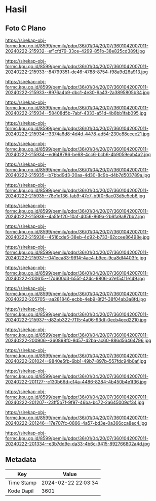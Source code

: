 # Hasil

## Foto C Plano

https://sirekap-obj-formc.kpu.go.id/8599/pemilu/pdpr/36/01/04/20/07/3601042007011-20240222-215932--ef1cfd79-33ce-4299-851b-38e825cd389f.jpg

https://sirekap-obj-formc.kpu.go.id/8599/pemilu/pdpr/36/01/04/20/07/3601042007011-20240222-215933--84799351-de46-4788-8754-f98a9d26a913.jpg

https://sirekap-obj-formc.kpu.go.id/8599/pemilu/pdpr/36/01/04/20/07/3601042007011-20240222-215933--8976a4b9-dbc1-4e30-9a43-2a3895805b34.jpg

https://sirekap-obj-formc.kpu.go.id/8599/pemilu/pdpr/36/01/04/20/07/3601042007011-20240222-215934--58408d5b-7abf-4333-a51d-4b8bb1fab095.jpg

https://sirekap-obj-formc.kpu.go.id/8599/pemilu/pdpr/36/01/04/20/07/3601042007011-20240222-215934--3374a6d8-4d4d-4478-ad54-230e88ccee21.jpg

https://sirekap-obj-formc.kpu.go.id/8599/pemilu/pdpr/36/01/04/20/07/3601042007011-20240222-215934--ed648786-be68-4cc6-bcb6-4b9059eab4a2.jpg

https://sirekap-obj-formc.kpu.go.id/8599/pemilu/pdpr/36/01/04/20/07/3601042007011-20240222-215935--b7bbd9d3-20aa-4d30-8c9b-d4b7d503789a.jpg

https://sirekap-obj-formc.kpu.go.id/8599/pemilu/pdpr/36/01/04/20/07/3601042007011-20240222-215935--78e1d136-fab9-47c7-b9f0-6ac03d5e5eb6.jpg

https://sirekap-obj-formc.kpu.go.id/8599/pemilu/pdpr/36/01/04/20/07/3601042007011-20240222-215936--4a5fef20-10af-4056-969a-2b6fa9a87bb2.jpg

https://sirekap-obj-formc.kpu.go.id/8599/pemilu/pdpr/36/01/04/20/07/3601042007011-20240222-215936--4516cde5-38eb-4d92-b733-62ccee86498e.jpg

https://sirekap-obj-formc.kpu.go.id/8599/pemilu/pdpr/36/01/04/20/07/3601042007011-20240222-215937--041eca83-9914-4ac4-b9ec-9ca8df4403fc.jpg

https://sirekap-obj-formc.kpu.go.id/8599/pemilu/pdpr/36/01/04/20/07/3601042007011-20240222-200615--17d600d3-b55f-424c-9806-a2e15411e149.jpg

https://sirekap-obj-formc.kpu.go.id/8599/pemilu/pdpr/36/01/04/20/07/3601042007011-20240222-205705--aa281846-ecbb-4eb9-8f2f-38f04ab3a8fd.jpg

https://sirekap-obj-formc.kpu.go.id/8599/pemilu/pdpr/36/01/04/20/07/3601042007011-20240222-215937--d82bb322-7115-4a06-93df-0ecb4ecd2210.jpg

https://sirekap-obj-formc.kpu.go.id/8599/pemilu/pdpr/36/01/04/20/07/3601042007011-20240222-200906--360898f0-8d57-42ba-ac60-886d56464796.jpg

https://sirekap-obj-formc.kpu.go.id/8599/pemilu/pdpr/36/01/04/20/07/3601042007011-20240222-201024--9840e5fb-6bb1-49b7-897b-557fdc94b0af.jpg

https://sirekap-obj-formc.kpu.go.id/8599/pemilu/pdpr/36/01/04/20/07/3601042007011-20240222-201127--c130b66d-c14a-4486-8284-4b450b4e1f36.jpg

https://sirekap-obj-formc.kpu.go.id/8599/pemilu/pdpr/36/01/04/20/07/3601042007011-20240222-201207--23ff5b7f-9f97-46ba-bc72-2a645009cf34.jpg

https://sirekap-obj-formc.kpu.go.id/8599/pemilu/pdpr/36/01/04/20/07/3601042007011-20240222-201246--17e707fc-0866-4a57-bd3e-0a366cca8ec4.jpg

https://sirekap-obj-formc.kpu.go.id/8599/pemilu/pdpr/36/01/04/20/07/3601042007011-20240222-201334--e3b7dd9e-da33-4b6c-9415-892766802a4d.jpg


## Metadata

| Key        | Value               |
| ---------- | ------------------- |
| Time Stamp | 2024-02-22 22:03:34 |
| Kode Dapil | 3601                |



